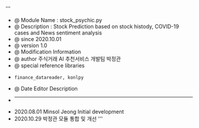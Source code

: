 '''
 * @ Module Name : stock_psychic.py
 * @ Description : Stock Prediction based on stock histody, COVID-19 cases and News sentiment analysis
 * @ since 2020.10.01
 * @ version 1.0
 * @ Modification Information
 * @ author 주식거래 AI 추천서비스 개발팀 박정관
 * @ special reference libraries
 *     finance_datareader, konlpy
 * @ Date         Editor              Description
 *  -------    ----------------    ---------------------------
 *  2020.08.01    Minsol Jeong          Initial development
 *  2020.10.29    박정관          모듈 통합 및 개선
''' 